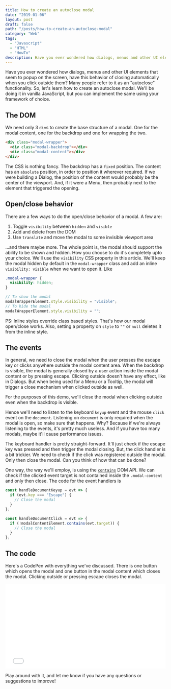 ```yaml
---
title: How to create an autoclose modal
date: "2019-01-06"
layout: post
draft: false
path: "/posts/how-to-create-an-autoclose-modal"
category: "Web"
tags:
  - "Javascript"
  - "HTML"
  - "HowTo"
description: Have you ever wondered how dialogs, menus and other UI elements that seem to popup on the screen, have this behavior of closing automatically when you click outside them? Many people refer to it as an "autoclose" functionality. So, let's learn how to create an autoclose modal.
---
```


Have you ever wondered how dialogs, menus and other UI elements that seem to popup on the screen, have this behavior of closing automatically when you click outside them? Many people refer to it as an "autoclose" functionality. So, let's learn how to create an autoclose modal. We'll be doing it in vanilla JavaScript, but you can implement the same using your framework of choice.

## The DOM

We need only 3 `div`s to create the base structure of a modal. One for the modal content, one for the backdrop and one for wrapping the two.

```html
<div class="modal-wrapper">
  <div class="modal-backdrop"></div>
  <div class="modal-content"></div>
</div>
```

The CSS is nothing fancy. The backdrop has a `fixed` position. The content has an `absolute` position, in order to position it wherever required. If we were building a Dialog, the position of the content would probably be the center of the viewport. And, if it were a Menu, then probably next to the element that triggered the opening.

## Open/close behavior

There are a few ways to do the open/close behavior of a modal. A few are:

1. Toggle `visibility` between `hidden` and `visible`
1. Add and delete from the DOM
1. Use `translate` and move the modal to some invisible viewport area

...and there maybe more. The whole point is, the modal should support the ability to be shown and hidden. How you choose to do it's completely upto your choice. We'll use the `visibility` CSS property in this article. We'll keep the modal hidden by default in the `modal-wrapper` class and add an inline `visibility: visible` when we want to open it. Like

```css
.modal-wrapper {
  visibility: hidden;
}
```

```js
// To show the modal
modalWrapperElement.style.visibility = "visible";
// To hide the modal
modalWrapperElement.style.visibility = "";
```

PS: Inline styles override class based styles. That's how our modal open/close works. Also, setting a property on `style` to `""` or `null` deletes it from the inline style.

## The events

In general, we need to close the modal when the user presses the escape key or clicks anywhere outside the modal content area. When the backdrop is visible, the modal is generally closed by a user action inside the modal content or by pressing escape. Clicking outside doesn't have any effect, like in Dialogs. But when being used for a Menu or a Tooltip, the modal will trigger a close mechanism when clicked outside as well.

For the purposes of this demo, we'll close the modal when clicking outside even when the backdrop is visible.

Hence we'll need to listen to the keyboard `keyup` event and the mouse `click` event on the `document`. Listening on `document` is only required when the modal is open, so make sure that happens. Why? Because if we're always listening to the events, it's pretty much useless. And if you have too many modals, maybe it'll cause performance issues.

The keyboard handler is pretty straight-forward. It'll just check if the escape key was pressed and then trigger the modal closing. But, the click handler is a bit trickier. We need to check if the click was registered outside the modal. Only then close the modal. Can you think of how that can be done?

One way, the way we'll employ, is using the [`contains`](https://developer.mozilla.org/en-US/docs/Web/API/Node/contains) DOM API. We can check if the clicked event target is not contained inside the `.modal-content` and only then close. The code for the event handlers is

```js
const handleDocumentKeyup = evt => {
  if (evt.key === "Escape") {
    // Close the modal
  }
};

const handleDocumentClick = evt => {
  if (!modalContentElement.contains(evt.target)) {
    // Close the modal
  }
};
```

## The code

Here's a CodePen with everything we've discussed. There is one button which opens the modal and one button in the modal content which closes the modal. Clicking outside or pressing escape closes the modal.

<iframe height='265' scrolling='no' title='Modal' src='//codepen.io/sniper6/embed/preview/MZOYYr/?height=265&theme-id=0&default-tab=result' frameborder='no' allowtransparency='true' allowfullscreen='true' style='width: 100%;'>See the Pen <a href='https://codepen.io/sniper6/pen/MZOYYr/'>Modal</a> by Maaz Syed Adeeb (<a href='https://codepen.io/sniper6'>@sniper6</a>) on <a href='https://codepen.io'>CodePen</a>.
</iframe>

Play around with it, and let me know if you have any questions or suggestions to improve!
